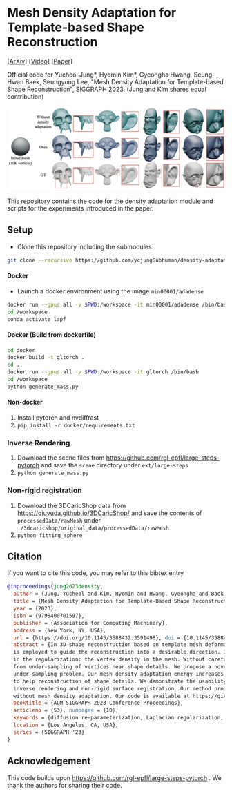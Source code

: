 # Mesh Density Adaptation for Template-based Shape Reconstruction
\[[ArXiv](http://arxiv.org/abs/2307.16205)\] \[[Video](https://youtu.be/L-WNBUNyP-Y)\] \[[Paper](https://doi.org/10.1145/3588432.3591498)\]

Official code for Yucheol Jung*, Hyomin Kim*, Gyeongha Hwang, Seung-Hwan Baek, Seungyong Lee,
"Mesh Density Adaptation for Template-based Shape Reconstruction", SIGGRAPH 2023.
(Jung and Kim shares equal contribution)

![image](images/teaser.png)

This repository contains the code for the density adaptation module and scripts for the experiments introduced in the paper.

## Setup

* Clone this repository including the submodules
```bash
git clone --recursive https://github.com/ycjungSubhuman/density-adaptation
```

#### Docker
* Launch a docker environment using the image `min00001/adadense`
```bash
docker run --gpus all -v $PWD:/workspace -it min00001/adadense /bin/bash
cd /workspace
conda activate lapf
```

#### Docker (Build from dockerfile)

```bash
cd docker
docker build -t gltorch .
cd ..
docker run --gpus all -v $PWD:/workspace -it gltorch /bin/bash
cd /workspace
python generate_mass.py
```

#### Non-docker

1. Install pytorch and nvdiffrast
1. `pip install -r docker/requirements.txt`

### Inverse Rendering

1. Download the scene files from https://github.com/rgl-epfl/large-steps-pytorch and save the `scene` directory under `ext/large-steps`
2. `python generate_mass.py`


### Non-rigid registration

1. Download the 3DCaricShop data from https://qiuyuda.github.io/3DCaricShop/ and save the contents of `processedData/rawMesh` under `./3dcaricshop/original_data/processedData/rawMesh`
2. `python fitting_sphere`

## Citation

If you want to cite this code, you may refer to this bibtex entry
```bibtex
@inproceedings{jung2023density,
  author = {Jung, Yucheol and Kim, Hyomin and Hwang, Gyeongha and Baek, Seung-Hwan and Lee, Seungyong},
  title = {Mesh Density Adaptation for Template-Based Shape Reconstruction},
  year = {2023},
  isbn = {9798400701597},
  publisher = {Association for Computing Machinery},
  address = {New York, NY, USA},
  url = {https://doi.org/10.1145/3588432.3591498}, doi = {10.1145/3588432.3591498},
  abstract = {In 3D shape reconstruction based on template mesh deformation, a regularization, such as smoothness energy,
  is employed to guide the reconstruction into a desirable direction. In this paper, we highlightan often overlooked property
  in the regularization: the vertex density in the mesh. Without careful control on the density, the reconstruction may suffer
  from under-sampling of vertices near shape details. We propose a novel mesh density adaptation method to resolve the
  under-sampling problem. Our mesh density adaptation energy increases the density of vertices near complex structures via deformation
  to help reconstruction of shape details. We demonstrate the usability and performance of mesh density adaptation with two tasks,
  inverse rendering and non-rigid surface registration. Our method produces more accurate reconstruction results compared to the cases
  without mesh density adaptation. Our code is available at https://github.com/ycjungSubhuman/density-adaptation.},
  booktitle = {ACM SIGGRAPH 2023 Conference Proceedings},
  articleno = {53}, numpages = {10},
  keywords = {diffusion re-parameterization, Laplacian regularization, non-rigid registration, Inverse rendering},
  location = {Los Angeles, CA, USA},
  series = {SIGGRAPH '23}
}
```

## Acknowledgement
This code builds upon https://github.com/rgl-epfl/large-steps-pytorch . We thank the authors for sharing their code.

